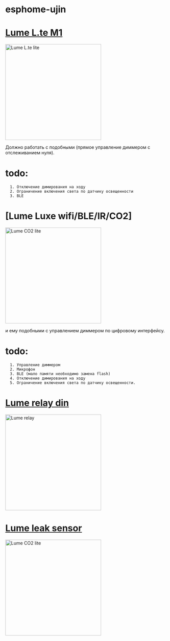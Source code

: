 # esphome-ujin


# [Lume L.te M1](https://github.com/ananyevgv/esphome-ujin/blob/main/lume%20L.te%20M1.yaml)

<img src="https://github.com/ananyevgv/esphome-ujin/blob/main/image%2Flumi%20zigbee.jpg" height="300" alt="Lume L.te lite">

Должно работать с подобными (прямое управление диммером с отслеживанием нуля).

# todo: 
      
      1. Отключение димирования на ходу
      2. Ограничение включения света по датчику освещенности
      3. BLE

# [Lume Luxe wifi/BLE/IR/CO2]

<img src="https://github.com/ananyevgv/esphome-ujin/blob/main/image%2Flumi%20co2.jpg" height="300" alt="Lume CO2 lite">

и ему подобными с управлением диммером по цифровому интерфейсу.

# todo: 

      1. Управление диммером
      2. Микрофон
      3. BLE (мало памяти необходимо замена flash)
      4. Отключение димирования на ходу
      5. Ограничение включения света по датчику освещенности.


# [Lume relay din](https://github.com/ananyevgv/esphome-ujin/blob/main/rele-ujin.yaml)

<img src="https://github.com/ananyevgv/esphome-ujin/blob/main/image%2Frelay.jpg" height="300" alt="Lume relay">

 
# [Lume leak sensor](https://github.com/ananyevgv/esphome-ujin/blob/main/leak-sensor.yaml)

<img src="" height="300" alt="Lume CO2 lite">
